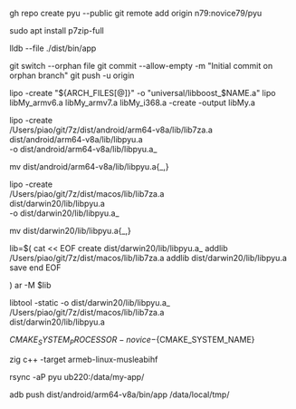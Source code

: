 gh repo create pyu --public
git remote add origin n79:novice79/pyu
<!-- git remote set-url origin n79:novice79/pyu -->
sudo apt install p7zip-full
<!-- 
export HOMEBREW_NO_ANALYTICS=1
brew update
brew upgrade
brew info gcc
brew install gcc
brew cleanup 
-->

lldb --file ./dist/bin/app

<!-- todo: rebuild all android lib with android-ndk-r25c -->
<!-- create empty branch -->
git switch --orphan file
git commit --allow-empty -m "Initial commit on orphan branch"
git push -u origin <new branch>

lipo -create "${ARCH_FILES[@]}" -o "universal/libboost_$NAME.a"
lipo libMy_armv6.a libMy_armv7.a libMy_i368.a -create -output libMy.a
<!-- lipo can only use in mac ? -->
lipo -create \
/Users/piao/git/7z/dist/android/arm64-v8a/lib/lib7za.a \
dist/android/arm64-v8a/lib/libpyu.a \
-o dist/android/arm64-v8a/lib/libpyu.a_

mv dist/android/arm64-v8a/lib/libpyu.a{_,}

lipo -create \
/Users/piao/git/7z/dist/macos/lib/lib7za.a \
dist/darwin20/lib/libpyu.a \
-o dist/darwin20/lib/libpyu.a_

mv dist/darwin20/lib/libpyu.a{_,}


lib=$(
cat << EOF
create dist/darwin20/lib/libpyu.a_
addlib /Users/piao/git/7z/dist/macos/lib/lib7za.a
addlib dist/darwin20/lib/libpyu.a
save
end
EOF

)
ar -M $lib

libtool -static -o dist/darwin20/lib/libpyu.a_ \
/Users/piao/git/7z/dist/macos/lib/lib7za.a \
dist/darwin20/lib/libpyu.a

${CMAKE_SYSTEM_PROCESSOR}-novice-${CMAKE_SYSTEM_NAME}

zig c++ -target armeb-linux-musleabihf

rsync -aP pyu ub220:/data/my-app/

adb push dist/android/arm64-v8a/bin/app /data/local/tmp/